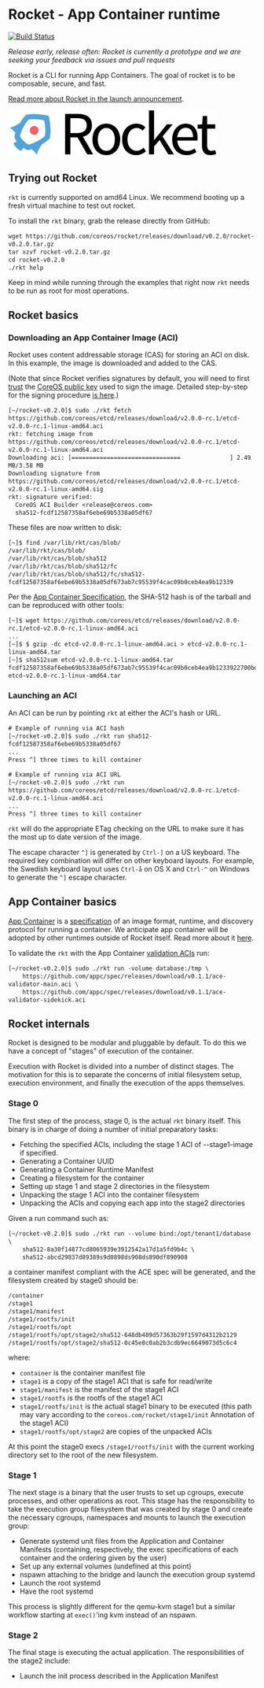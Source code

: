 # Rocket - App Container runtime

[![Build Status](https://travis-ci.org/coreos/rocket.png?branch=master)](https://travis-ci.org/coreos/rocket)

_Release early, release often: Rocket is currently a prototype and we are seeking your feedback via issues and pull requests_

Rocket is a CLI for running App Containers. The goal of rocket is to be composable, secure, and fast.

[Read more about Rocket in the launch announcement](https://coreos.com/blog/rocket).

![Rocket Logo](logos/rocket-horizontal-color.png)

## Trying out Rocket

`rkt` is currently supported on amd64 Linux. We recommend booting up a fresh virtual machine to test out rocket.

To install the `rkt` binary, grab the release directly from GitHub:

```
wget https://github.com/coreos/rocket/releases/download/v0.2.0/rocket-v0.2.0.tar.gz
tar xzvf rocket-v0.2.0.tar.gz
cd rocket-v0.2.0
./rkt help
```

Keep in mind while running through the examples that right now `rkt` needs to be run as root for most operations.

## Rocket basics

### Downloading an App Container Image (ACI)

Rocket uses content addressable storage (CAS) for storing an ACI on disk. In this example, the image is downloaded and added to the CAS.

(Note that since Rocket verifies signatures by default, you will need to first [trust](https://github.com/coreos/rocket/blob/master/Documentation/signing-and-verification-guide.md#establishing-trust) the [CoreOS public key](https://coreos.com/dist/pubkeys/aci-pubkeys.gpg) used to sign the image. Detailed step-by-step for the signing procedure [is here](Documentation/getting-started-ubuntu-trusty.md#trust-the-coreos-signing-key).)

```
[~/rocket-v0.2.0]$ sudo ./rkt fetch https://github.com/coreos/etcd/releases/download/v2.0.0-rc.1/etcd-v2.0.0-rc.1-linux-amd64.aci
rkt: fetching image from https://github.com/coreos/etcd/releases/download/v2.0.0-rc.1/etcd-v2.0.0-rc.1-linux-amd64.aci
Downloading aci: [===============================              ] 2.49 MB/3.58 MB
Downloading signature from https://github.com/coreos/etcd/releases/download/v2.0.0-rc.1/etcd-v2.0.0-rc.1-linux-amd64.sig
rkt: signature verified:
  CoreOS ACI Builder <release@coreos.com>
  sha512-fcdf12587358af6ebe69b5338a05df67
```

These files are now written to disk:

```
[~]$ find /var/lib/rkt/cas/blob/
/var/lib/rkt/cas/blob/
/var/lib/rkt/cas/blob/sha512
/var/lib/rkt/cas/blob/sha512/fc
/var/lib/rkt/cas/blob/sha512/fc/sha512-fcdf12587358af6ebe69b5338a05df673ab7c95539f4cac09b0ceb4ea9b12339
```

Per the [App Container Specification](https://github.com/appc/spec/blob/master/SPEC.md#image-archives), the SHA-512 hash is of the tarball and can be reproduced with other tools:

```
[~]$ wget https://github.com/coreos/etcd/releases/download/v2.0.0-rc.1/etcd-v2.0.0-rc.1-linux-amd64.aci
...
[~]$ $ gzip -dc etcd-v2.0.0-rc.1-linux-amd64.aci > etcd-v2.0.0-rc.1-linux-amd64.tar
[~]$ sha512sum etcd-v2.0.0-rc.1-linux-amd64.tar
fcdf12587358af6ebe69b5338a05df673ab7c95539f4cac09b0ceb4ea9b1233922700bdbafd5b6783e129d3f5e9d17bc7f0a07912b8a0a8c0ff7bf732a3f0acf  etcd-v2.0.0-rc.1-linux-amd64.tar
```

### Launching an ACI

An ACI can be run by pointing `rkt` at either the ACI's hash or URL.

```
# Example of running via ACI hash
[~/rocket-v0.2.0]$ sudo ./rkt run sha512-fcdf12587358af6ebe69b5338a05df67
...
Press ^] three times to kill container
```

```
# Example of running via ACI URL
[~/rocket-v0.2.0]$ sudo ./rkt run https://github.com/coreos/etcd/releases/download/v2.0.0-rc.1/etcd-v2.0.0-rc.1-linux-amd64.aci
...
Press ^] three times to kill container
```

`rkt` will do the appropriate ETag checking on the URL to make sure it has the most up to date version of the image.

The escape character ```^]``` is generated by ```Ctrl-]``` on a US keyboard. The required key combination will differ on other keyboard layouts. For example, the Swedish keyboard layout uses ```Ctrl-å``` on OS X and ```Ctrl-^``` on Windows to generate the ```^]``` escape character.

## App Container basics

[App Container][appc-repo] is a [specification][appc-spec] of an image format, runtime, and discovery protocol for running a container. We anticipate app container will be adopted by other runtimes outside of Rocket itself. Read more about it [here][appc-repo].

To validate the `rkt` with the App Container [validation ACIs][appc-readme] run:

```
[~/rocket-v0.2.0]$ sudo ./rkt run -volume database:/tmp \
	https://github.com/appc/spec/releases/download/v0.1.1/ace-validator-main.aci \
	https://github.com/appc/spec/releases/download/v0.1.1/ace-validator-sidekick.aci
```

[appc-repo]: https://github.com/appc/spec/
[appc-spec]: https://github.com/appc/spec/blob/master/SPEC.md
[appc-readme]: https://github.com/appc/spec/blob/master/README.md

## Rocket internals

Rocket is designed to be modular and pluggable by default. To do this we have a concept of "stages" of execution of the container.

Execution with Rocket is divided into a number of distinct stages. The motivation for this is to separate the concerns of initial filesystem setup, execution environment, and finally the execution of the apps themselves.

### Stage 0

The first step of the process, stage 0, is the actual `rkt` binary itself. This binary is in charge of doing a number of initial preparatory tasks:
- Fetching the specified ACIs, including the stage 1 ACI of --stage1-image if specified.
- Generating a Container UUID
- Generating a Container Runtime Manifest
- Creating a filesystem for the container
- Setting up stage 1 and stage 2 directories in the filesystem
- Unpacking the stage 1 ACI into the container filesystem
- Unpacking the ACIs and copying each app into the stage2 directories

Given a run command such as:

```
[~/rocket-v0.2.0]$ sudo ./rkt run --volume bind:/opt/tenant1/database \
	sha512-8a30f14877cd8065939e3912542a17d1a5fd9b4c \
	sha512-abcd29837d89389s9d0898ds908ds890df890908
```

a container manifest compliant with the ACE spec will be generated, and the filesystem created by stage0 should be:

```
/container
/stage1
/stage1/manifest
/stage1/rootfs/init
/stage1/rootfs/opt
/stage1/rootfs/opt/stage2/sha512-648db489d57363b29f1597d4312b2129
/stage1/rootfs/opt/stage2/sha512-0c45e8c0ab2b3cdb9ec6649073d5c6c4
```

where:
- `container` is the container manifest file
- `stage1` is a copy of the stage1 ACI that is safe for read/write
- `stage1/manifest` is the manifest of the stage1 ACI
- `stage1/rootfs` is the rootfs of the stage1 ACI
- `stage1/rootfs/init` is the actual stage1 binary to be executed (this path may vary according to the `coreos.com/rocket/stage1/init` Annotation of the stage1 ACI)
- `stage1/rootfs/opt/stage2` are copies of the unpacked ACIs

At this point the stage0 execs `/stage1/rootfs/init` with the current working directory set to the root of the new filesystem.

### Stage 1

The next stage is a binary that the user trusts to set up cgroups, execute processes, and other operations as root. This stage has the responsibility to take the execution group filesystem that was created by stage 0 and create the necessary cgroups, namespaces and mounts to launch the execution group:

- Generate systemd unit files from the Application and Container Manifests (containing, respectively, the exec specifications of each container and the ordering given by the user)
- Set up any external volumes (undefined at this point)
- nspawn attaching to the bridge and launch the execution group systemd
- Launch the root systemd
- Have the root systemd

This process is slightly different for the qemu-kvm stage1 but a similar workflow starting at `exec()`'ing kvm instead of an nspawn.

### Stage 2

The final stage is executing the actual application. The responsibilities of the stage2 include:

- Launch the init process described in the Application Manifest
